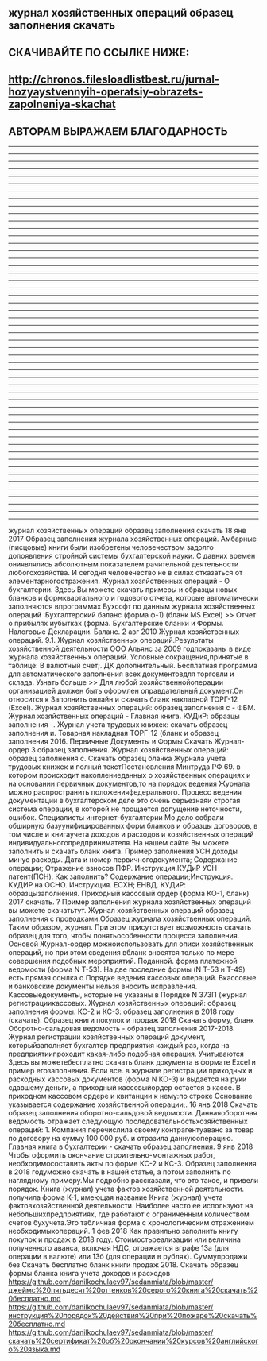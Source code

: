 журнал хозяйственных операций образец заполнения скачать
--------------------------------------------------
СКАЧИВАЙТЕ ПО ССЫЛКЕ НИЖЕ:
--------------------------------------------------
http://chronos.filesloadlistbest.ru/jurnal-hozyaystvennyih-operatsiy-obrazets-zapolneniya-skachat
--------------------------------------------------
АВТОРАМ ВЫРАЖАЕМ БЛАГОДАРНОСТЬ
--------------------------------------------------
--------------------------------------------------
--------------------------------------------------
--------------------------------------------------
--------------------------------------------------
--------------------------------------------------
--------------------------------------------------
--------------------------------------------------
--------------------------------------------------
--------------------------------------------------
--------------------------------------------------
--------------------------------------------------
--------------------------------------------------
--------------------------------------------------
--------------------------------------------------
--------------------------------------------------
--------------------------------------------------
--------------------------------------------------
--------------------------------------------------
--------------------------------------------------
--------------------------------------------------
--------------------------------------------------
--------------------------------------------------
--------------------------------------------------
--------------------------------------------------
--------------------------------------------------
--------------------------------------------------
--------------------------------------------------
--------------------------------------------------
--------------------------------------------------
--------------------------------------------------
--------------------------------------------------
--------------------------------------------------
--------------------------------------------------
--------------------------------------------------
--------------------------------------------------
--------------------------------------------------
--------------------------------------------------
--------------------------------------------------
--------------------------------------------------
--------------------------------------------------
--------------------------------------------------
--------------------------------------------------
--------------------------------------------------
--------------------------------------------------
--------------------------------------------------
--------------------------------------------------
--------------------------------------------------
--------------------------------------------------
--------------------------------------------------
--------------------------------------------------
--------------------------------------------------
журнал хозяйственных операций образец заполнения скачать 18 янв 2017  Образец заполнения журнала хозяйственных операций. Амбарные (писцовые) книги были изобретены человечеством задолго допоявления стройной системы бухгалтерской науки. С давних времен ониявлялись абсолютным показателем рачительной деятельности любогохозяйства. И сегодня человечество не в силах отказаться от элементарногоотражения. Журнал хозяйственных операций - О бухгалтерии. Здесь Вы можете скачать примеры и образцы новых бланков и формквартального и годового отчета, которые автоматически заполняются впрограммах Бухсофт по данным журнала хозяйственных операций :Бухгалтерский баланс (форма ф-1) (бланк MS Excel) >>  Отчет о прибылях иубытках (форма. Бухгалтерские бланки и Формы. Налоговые Декларации. Баланс. 2 авг 2010  Журнал хозяйственных операций. 9.1. Журнал хозяйственных операций.Результаты хозяйственной деятельности ООО Альянс за 2009 годпоказаны в виде журнала хозяйственных операций. Условные сокращения,принятые в таблице: В  валютный счет;. ДК  дополнительный. Бесплатная программа для автоматического заполнения всех документовдля торговли и склада. Узнать больше >>  Для любой хозяйственнойоперации организацией должен быть оформлен оправдательный документ.Он относится к  Заполнить онлайн и скачать бланк накладной ТОРГ-12 (Excel). Журнал хозяйственных операций: образец заполнения с  - ФБМ. Журнал хозяйственных операций - Главная книга. КУДиР: образцы заполнения -. Журнал учета трудовых книжек: скачать образец заполнения и. Товарная накладная ТОРГ-12 (бланк и образец заполнения 2016. Первичные Документы и Формы Скачать
Журнал-ордер 3 образец заполнения. Журнал хозяйственных операций: образец заполнения с. Скачать образец бланка Журнала учета трудовых книжек и полный текстПостановления Минтруда РФ 69.  в котором происходит накоплениеданных о хозяйственных операциях и на основании первичных документов,то на порядок ведения Журнала можно распространить положенияфедерального. Процесс ведения документации в бухгалтерском деле  это очень серьезнаяи строгая система операции, в которой не прощается допущение неточности, ошибок. Специалисты интернет-бухгалтерии Мо дело собрали обширную базуунифицированных форм бланков и образцы договоров, в том числе и книгаучета доходов и расходов и хозяйственных операций индивидуальногопредпринимателя. На нашем сайте Вы можете заполнить и скачать бланк книга. Пример заполнения УСН доходы минус расходы. Дата и номер первичногодокумента; Содержание операции; Отражение взносов ПФР. Инструкция.КУДиР УСН патент(ПСН). Как заполнить? Содержание операции;Инструкция. КУДИР на ОСНО. Инструкция. ЕСХН; ЕНВД. КУДиР: образцызаполнения. Приходный кассовый ордер (форма КО-1, бланк) 2017 скачать. ? Пример заполнения журнала хозяйственных операций вы можете скачатьтут. Журнал хозяйственных операций  образец заполнения с проводками:Образец журнала хозяйственных операций. Таким образом, журнал. При этом присутствует возможность скачать образец для того, чтобы понятьособенности процесса заполнения. Основой  Журнал-ордер можноиспользовать для описи хозяйственных операций, но при этом сведения вбланк вносятся только по мере совершения подобных мероприятий. Поданной. форма платежной ведомости (форма N Т-53). На две последние формы (N Т-53 и Т-49) есть прямая ссылка о Порядке ведения кассовых операций. Вкассовые и банковские документы нельзя вносить исправления. Кассовыедокументы, которые не указаны в Порядке N 373П (журнал регистрациикассовых. Журнал хозяйственных операций: образец заполнения формы. КС-2 и КС-3: образец заполнения в 2018 году (скачать). Образец книги покупок и продаж 2018  Скачать форму, бланк
Оборотно-сальдовая ведомость - образец заполнения 2017-2018. Журнал регистрации хозяйственных операций  документ, которыйзаполняет бухгалтер предприятия каждый раз, когда на предприятиипроходит какая-либо подобная операция. Учитываются  Здесь вы можетебесплатно скачать бланк документа в формате Excel и пример егозаполнения. Если все. в журнале регистрации приходных и расходных кассовых документов (форма N КО-3) и выдается на руки сдавшему деньги, а приходный кассовыйордер остается в кассе. В приходном кассовом ордере и квитанции к нему:по строке Основание указывается содержание хозяйственной операции;. 16 янв 2018  Скачать образец заполнения оборотно-сальдовой ведомости. Даннаяоборотная ведомость отражает следующую последовательностьхозяйственных операций: 1. Компания перечислила своему контрагентуаванс за товар по договору на сумму 100 000 руб. и отразила даннуюоперацию. Главная книга в бухгалтерии - скачать образец заполнения. 9 янв 2018  Чтобы оформить окончание строительно-монтажных работ, необходимосоставить акты по форме КС-2 и КС-3. Образец заполнения в 2018 годуможно скачать в нашей статье, а потом заполнить по наглядному примеру.Мы подробно рассказали, что это такое, и привели порядок. Книга (журнал) учета фактов хозяйственной деятельности. получила форма К-1, имеющая название Книга (журнал) учета фактовхозяйственной деятельности. Наиболее часто ее используют на небольшихпредприятиях, где работают с ограниченным количеством счетов бухучета.Это табличная форма с хронологическим отражением необходимыхопераций. 1 фев 2018  Как правильно заполнить книгу покупок и продаж в 2018 году.  Стоимостьреализации или величина полученного аванса, включая НДС, отражается вграфе 13а (для операции в валюте) или 13б (для операции в рублях). Суммупродажи без  Скачать бесплатно бланк книги продаж 2018. Скачать образец формы бланка книга учета доходов и расходов
https://github.com/danilkochulaev97/sedanmiata/blob/master/джеймс%20пятьдесят%20оттенков%20серого%20книга%20скачать%20бесплатно.md
https://github.com/danilkochulaev97/sedanmiata/blob/master/инструкция%20порядок%20действия%20при%20пожаре%20скачать%20бесплатно.md
https://github.com/danilkochulaev97/sedanmiata/blob/master/скачать%20сертификат%20об%20окончании%20курсов%20английского%20языка.md
